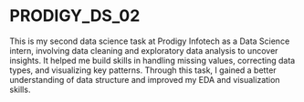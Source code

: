 # PRODIGY_DS_02
This is my second data science task at Prodigy Infotech as a Data Science intern, involving data cleaning and exploratory data analysis to uncover insights.
It helped me build skills in handling missing values, correcting data types, and visualizing key patterns.
Through this task, I gained a better understanding of data structure and improved my EDA and visualization skills.
